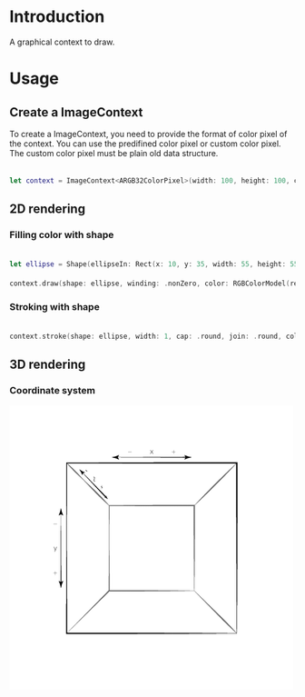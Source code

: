# Introduction

A graphical context to draw.

# Usage

## Create a ImageContext

To create a ImageContext, you need to provide the format of color pixel of the context. You can use the predifined color pixel or custom color pixel. The custom color pixel must be plain old data structure.

```swift

let context = ImageContext<ARGB32ColorPixel>(width: 100, height: 100, colorSpace: .sRGB)

```

## 2D rendering

### Filling color with shape

```swift

let ellipse = Shape(ellipseIn: Rect(x: 10, y: 35, width: 55, height: 55))

context.draw(shape: ellipse, winding: .nonZero, color: RGBColorModel(red: 247/255, green: 217/255, blue: 12/255))

```

### Stroking with shape

```swift

context.stroke(shape: ellipse, width: 1, cap: .round, join: .round, color: RGBColorModel())

```

## 3D rendering

### Coordinate system

![3D coordinate system](images/3D_coordinate_system.png)

